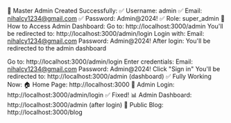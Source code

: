 🎯 Master Admin Created Successfully:
✅ Username: admin
✅ Email: nihalcy1234@gmail.com
✅ Password: Admin@2024!
✅ Role: super_admin
🚀 How to Access Admin Dashboard:
Go to: http://localhost:3000/admin
You'll be redirected to: http://localhost:3000/admin/login
Login with:
Email: nihalcy1234@gmail.com
Password: Admin@2024!
After login: You'll be redirected to the admin dashboard



Go to: http://localhost:3000/admin/login
Enter credentials:
Email: nihalcy1234@gmail.com
Password: Admin@2024!
Click "Sign in"
You'll be redirected to: http://localhost:3000/admin (dashboard)
✅ Fully Working Now:
🏠 Home Page: http://localhost:3000
🔐 Admin Login: http://localhost:3000/admin/login ✅ Fixed!
📊 Admin Dashboard: http://localhost:3000/admin (after login)
📝 Public Blog: http://localhost:3000/blog